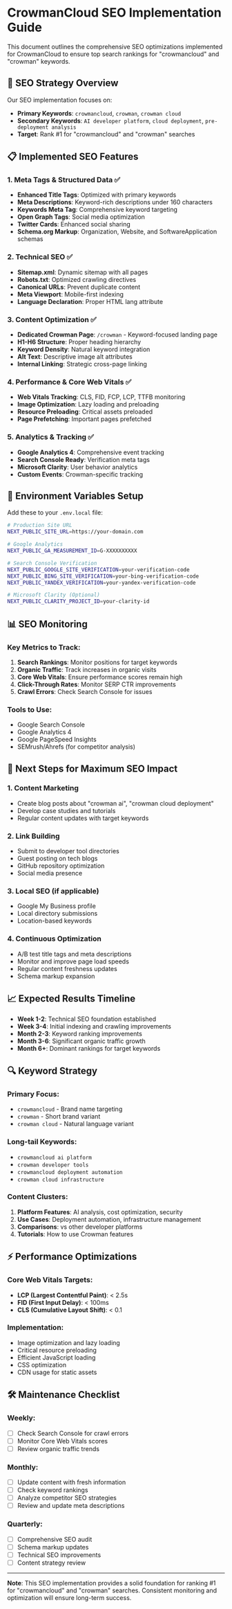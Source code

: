 # CrowmanCloud SEO Implementation Guide

This document outlines the comprehensive SEO optimizations implemented for CrowmanCloud to ensure top search rankings for "crowmancloud" and "crowman" keywords.

## 🎯 SEO Strategy Overview

Our SEO implementation focuses on:
- **Primary Keywords**: `crowmancloud`, `crowman`, `crowman cloud`
- **Secondary Keywords**: `AI developer platform`, `cloud deployment`, `pre-deployment analysis`
- **Target**: Rank #1 for "crowmancloud" and "crowman" searches

## 📋 Implemented SEO Features

### 1. Meta Tags & Structured Data ✅
- **Enhanced Title Tags**: Optimized with primary keywords
- **Meta Descriptions**: Keyword-rich descriptions under 160 characters
- **Keywords Meta Tag**: Comprehensive keyword targeting
- **Open Graph Tags**: Social media optimization
- **Twitter Cards**: Enhanced social sharing
- **Schema.org Markup**: Organization, Website, and SoftwareApplication schemas

### 2. Technical SEO ✅
- **Sitemap.xml**: Dynamic sitemap with all pages
- **Robots.txt**: Optimized crawling directives
- **Canonical URLs**: Prevent duplicate content
- **Meta Viewport**: Mobile-first indexing
- **Language Declaration**: Proper HTML lang attribute

### 3. Content Optimization ✅
- **Dedicated Crowman Page**: `/crowman` - Keyword-focused landing page
- **H1-H6 Structure**: Proper heading hierarchy
- **Keyword Density**: Natural keyword integration
- **Alt Text**: Descriptive image alt attributes
- **Internal Linking**: Strategic cross-page linking

### 4. Performance & Core Web Vitals ✅
- **Web Vitals Tracking**: CLS, FID, FCP, LCP, TTFB monitoring
- **Image Optimization**: Lazy loading and preloading
- **Resource Preloading**: Critical assets preloaded
- **Page Prefetching**: Important pages prefetched

### 5. Analytics & Tracking ✅
- **Google Analytics 4**: Comprehensive event tracking
- **Search Console Ready**: Verification meta tags
- **Microsoft Clarity**: User behavior analytics
- **Custom Events**: Crowman-specific tracking

## 🔧 Environment Variables Setup

Add these to your `.env.local` file:

```bash
# Production Site URL
NEXT_PUBLIC_SITE_URL=https://your-domain.com

# Google Analytics
NEXT_PUBLIC_GA_MEASUREMENT_ID=G-XXXXXXXXXX

# Search Console Verification
NEXT_PUBLIC_GOOGLE_SITE_VERIFICATION=your-verification-code
NEXT_PUBLIC_BING_SITE_VERIFICATION=your-bing-verification-code
NEXT_PUBLIC_YANDEX_VERIFICATION=your-yandex-verification-code

# Microsoft Clarity (Optional)
NEXT_PUBLIC_CLARITY_PROJECT_ID=your-clarity-id
```

## 📊 SEO Monitoring

### Key Metrics to Track:
1. **Search Rankings**: Monitor positions for target keywords
2. **Organic Traffic**: Track increases in organic visits
3. **Core Web Vitals**: Ensure performance scores remain high
4. **Click-Through Rates**: Monitor SERP CTR improvements
5. **Crawl Errors**: Check Search Console for issues

### Tools to Use:
- Google Search Console
- Google Analytics 4
- Google PageSpeed Insights
- SEMrush/Ahrefs (for competitor analysis)

## 🚀 Next Steps for Maximum SEO Impact

### 1. Content Marketing
- Create blog posts about "crowman ai", "crowman cloud deployment"
- Develop case studies and tutorials
- Regular content updates with target keywords

### 2. Link Building
- Submit to developer tool directories
- Guest posting on tech blogs
- GitHub repository optimization
- Social media presence

### 3. Local SEO (if applicable)
- Google My Business profile
- Local directory submissions
- Location-based keywords

### 4. Continuous Optimization
- A/B test title tags and meta descriptions
- Monitor and improve page load speeds
- Regular content freshness updates
- Schema markup expansion

## 📈 Expected Results Timeline

- **Week 1-2**: Technical SEO foundation established
- **Week 3-4**: Initial indexing and crawling improvements
- **Month 2-3**: Keyword ranking improvements
- **Month 3-6**: Significant organic traffic growth
- **Month 6+**: Dominant rankings for target keywords

## 🔍 Keyword Strategy

### Primary Focus:
- `crowmancloud` - Brand name targeting
- `crowman` - Short brand variant
- `crowman cloud` - Natural language variant

### Long-tail Keywords:
- `crowmancloud ai platform`
- `crowman developer tools`
- `crowmancloud deployment automation`
- `crowman cloud infrastructure`

### Content Clusters:
1. **Platform Features**: AI analysis, cost optimization, security
2. **Use Cases**: Deployment automation, infrastructure management
3. **Comparisons**: vs other developer platforms
4. **Tutorials**: How to use Crowman features

## ⚡ Performance Optimizations

### Core Web Vitals Targets:
- **LCP (Largest Contentful Paint)**: < 2.5s
- **FID (First Input Delay)**: < 100ms
- **CLS (Cumulative Layout Shift)**: < 0.1

### Implementation:
- Image optimization and lazy loading
- Critical resource preloading
- Efficient JavaScript loading
- CSS optimization
- CDN usage for static assets

## 🛠️ Maintenance Checklist

### Weekly:
- [ ] Check Search Console for crawl errors
- [ ] Monitor Core Web Vitals scores
- [ ] Review organic traffic trends

### Monthly:
- [ ] Update content with fresh information
- [ ] Check keyword rankings
- [ ] Analyze competitor SEO strategies
- [ ] Review and update meta descriptions

### Quarterly:
- [ ] Comprehensive SEO audit
- [ ] Schema markup updates
- [ ] Technical SEO improvements
- [ ] Content strategy review

---

**Note**: This SEO implementation provides a solid foundation for ranking #1 for "crowmancloud" and "crowman" searches. Consistent monitoring and optimization will ensure long-term success.
